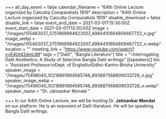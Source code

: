 +++
all_day_event = false
calendar_filename = "64th Online Lecture organized by Calcutta Comparatists 1919"
description = "64th Online Lecture organized by Calcutta Comparatists 1919"
disable_download = false
disable_link = false
event_end_date = 2021-03-01T15:30:00Z
event_start_date = 2021-03-01T13:30:00Z
image = "/images/155463037_3751968984922007_4984410694809467722_n.jpg"
image_webp = "/images/155463037_3751968984922007_4984410694809467722_n.webp"
location = ""
meeting_link = "https://www.youtube.com/watch?v=E4Ut42dmLtM"
tags = ["Dalit", "Bangla Literature"]
title = "-Interrogating Dalit Aesthetics: A Study of Selective Bangla Dalit writings"
[[speakers]]
bio = "Assistant Professor\nDept. of English\nSidho-Kanho-Birsha University"
speaker_image = "/images/75496040_10218881894585746_893887568809033728_n.jpg"
speaker_image_webp = "/images/75496040_10218881894585746_893887568809033728_n.webp"
speaker_name = "Dr. Jatisankar Mondal "

+++
In our 64th Online Lecture, we will be hosting Dr. **Jatisankar Mondal** on our platform. He is an exponent of Dalit literature. He will be speaking Bangla Dalit writings. 